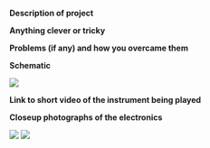 **Description of project**



**Anything clever or tricky**


**Problems (if any) and how you overcame them**



**Schematic**

![](.JPG)

**Link to short video of the instrument being played**




**Closeup photographs of the electronics**

![](IMG_80.JPG)
![](IMG_80.JPG)

